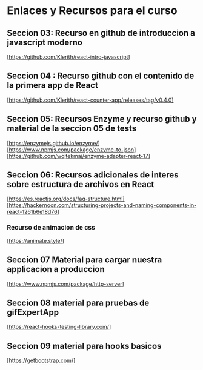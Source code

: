 # Enlaces y Recursos para el curso

## Seccion 03: Recurso en github de introduccion a javascript moderno

[https://github.com/Klerith/react-intro-javascript]

## Seccion 04 : Recurso github con el contenido de la primera app de React

[https://github.com/Klerith/react-counter-app/releases/tag/v0.4.0]

## Seccion 05: Recursos Enzyme y recurso github y material de la seccion 05 de tests

[https://enzymejs.github.io/enzyme/]
[https://www.npmjs.com/package/enzyme-to-json]
[https://github.com/wojtekmaj/enzyme-adapter-react-17]

## Seccion 06: Recursos adicionales de interes sobre estructura de archivos en React

[https://es.reactjs.org/docs/faq-structure.html]
[https://hackernoon.com/structuring-projects-and-naming-components-in-react-1261b6e18d76]

### Recurso de animacion de css

[https://animate.style/]

## Seccion 07 Material para cargar nuestra applicacion a produccion

[https://www.npmjs.com/package/http-server]

## Seccion 08 material para pruebas de gifExpertApp

[https://react-hooks-testing-library.com/]

## Seccion 09 material para hooks basicos

[https://getbootstrap.com/]
